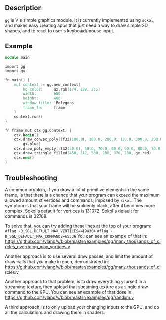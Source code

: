 ## Description

`gg` is V's simple graphics module.
It is currently implemented using `sokol`, and makes easy creating
apps that just need a way to draw simple 2D shapes, and to react to
user's keyboard/mouse input.

## Example

```v cgen
module main

import gg
import gx

fn main() {
	mut context := gg.new_context(
		bg_color:     gx.rgb(174, 198, 255)
		width:        600
		height:       400
		window_title: 'Polygons'
		frame_fn:     frame
	)
	context.run()
}

fn frame(mut ctx gg.Context) {
	ctx.begin()
	ctx.draw_convex_poly([f32(100.0), 100.0, 200.0, 100.0, 300.0, 200.0, 200.0, 300.0, 100.0, 300.0],
		gx.blue)
	ctx.draw_poly_empty([f32(50.0), 50.0, 70.0, 60.0, 90.0, 80.0, 70.0, 110.0], gx.black)
	ctx.draw_triangle_filled(450, 142, 530, 280, 370, 280, gx.red)
	ctx.end()
}
```

## Troubleshooting

A common problem, if you draw a lot of primitive elements in the same
frame, is that there is a chance that your program can exceed the maximum
allowed amount of vertices and commands, imposed by `sokol`.
The symptom is that your frame will be suddenly black, after it becomes more complex.
Sokol's default for vertices is 131072.
Sokol's default for commands is 32768.

To solve that, you can try adding these lines at the top of your program:
`#flag -D_SGL_DEFAULT_MAX_VERTICES=4194304`
`#flag -D_SGL_DEFAULT_MAX_COMMANDS=65536`
You can see an example of that in:
https://github.com/vlang/v/blob/master/examples/gg/many_thousands_of_circles_overriding_max_vertices.v

Another approach is to use several draw passes, and limit the amount
of draw calls that you make in each, demonstrated in:
https://github.com/vlang/v/blob/master/examples/gg/many_thousands_of_circles.v

Another approach to that problem, is to draw everything yourself in a streaming
texture, then upload that streaming texture as a single draw command to the GPU.
You can see an example of that done in:
https://github.com/vlang/v/blob/master/examples/gg/random.v

A third approach, is to only upload your changing inputs to the GPU, and do all
the calculations and drawing there in shaders.
